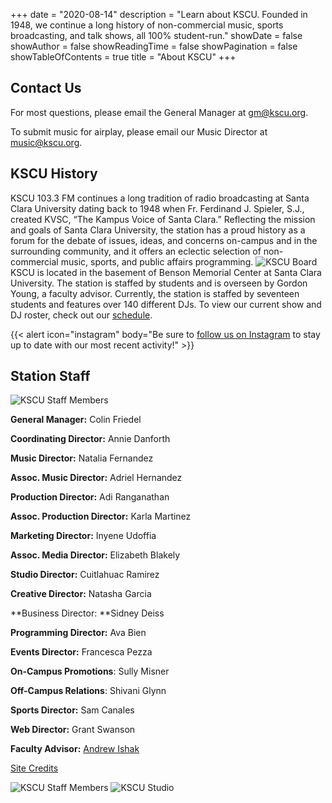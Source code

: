 +++
date = "2020-08-14"
description = "Learn about KSCU. Founded in 1948, we continue a long history of non-commercial music, sports broadcasting, and talk shows, all 100% student-run."
showDate = false
showAuthor = false
showReadingTime = false
showPagination = false
showTableOfContents = true
title = "About KSCU"
+++

## Contact Us

For most questions, please email the General Manager at [gm@kscu.org](mailto:gm@kscu.org).

To submit music for airplay, please email our Music Director at [music@kscu.org](mailto:music@kscu.org).

## KSCU History

KSCU 103.3 FM continues a long tradition of radio broadcasting at Santa Clara University dating back to 1948 when Fr. Ferdinand J. Spieler, S.J., created KVSC, “The Kampus Voice of Santa Clara.” Reflecting the mission and goals of Santa Clara University, the station has a proud history as a forum for the debate of issues, ideas, and concerns on-campus and in the surrounding community, and it offers an eclectic selection of non-commercial music, sports, and public affairs programming.
![KSCU Board](/uploads/kscu-vintage-board.jpg "Vintage KSCU Broadcasting Board")
KSCU is located in the basement of Benson Memorial Center at Santa Clara University. The station is staffed by students and is overseen by Gordon Young, a faculty advisor. Currently, the station is staffed by seventeen students and features over 140 different DJs. To view our current show and DJ roster, check out our [schedule](/schedule/).

{{< alert icon="instagram" body="Be sure to [follow us on Instagram](https://www.instagram.com/kscuradio/) to stay up to date with our most recent activity!" >}}

## Station Staff

![KSCU Staff Members](/uploads/bandcamp-27.jpeg "KSCU 2024-25 Staff")

**General Manager:** Colin Friedel

**Coordinating Director:** Annie Danforth

**Music Director:** Natalia Fernandez

**Assoc. Music Director:** Adriel Hernandez

**Production Director:** Adi Ranganathan

**Assoc. Production Director:** Karla Martinez

**Marketing Director:** Inyene Udoffia

**Assoc. Media Director:** Elizabeth Blakely

**Studio Director:** Cuitlahuac Ramirez

**Creative Director:** Natasha Garcia

**Business Director: **Sidney Deiss

**Programming Director:** Ava Bien

**Events Director:** Francesca Pezza

**On-Campus Promotions**: Sully Misner

**Off-Campus Relations**: Shivani Glynn

**Sports Director:** Sam Canales

**Web Director:** Grant Swanson

**Faculty Advisor:** [Andrew Ishak](https://mail.google.com/mail/u/0/?fs=1\&tf=cm\&source=mailto\&to=aishak@scu.edu)

[Site Credits](/credits/)

![KSCU Staff Members](/uploads/kscu-vintage-2.jpg "Former KSCU Staff Member")
![KSCU Studio](/uploads/kscu-studio.jpg "Current KSCU Studio")

<style>
/* You can ignore the following block of code, it's for removing the extra padding at the bottom of the page */
#metadata {
display: none;
}
#article-header {
    padding-bottom: 12px;
}
</style>
